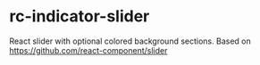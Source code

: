 # rc-indicator-slider
React slider with optional colored background sections. Based on https://github.com/react-component/slider
